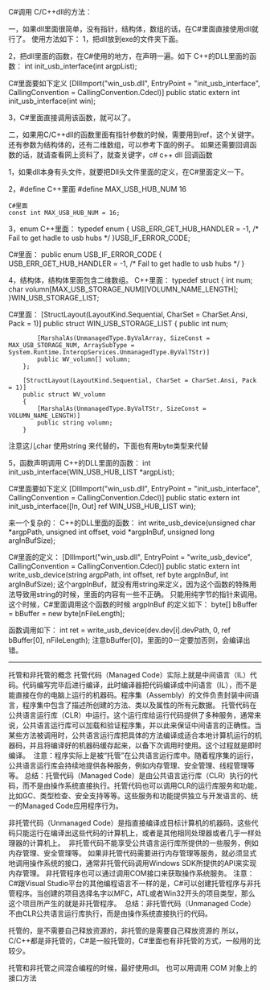 C#调用 C/C++dll的方法：

一，如果dll里面很简单，没有指针，结构体，数组的话，在C#里面直接使用dll就行了。
使用方法如下：
1，把dll放到exe的文件夹下面。

2，把dll里面的函数，在C#使用的地方，在声明一遍。如下
  C++的DLL里面的函数：
	int init_usb_interface(int argpList);

 C#里面要如下定义
	[DllImport("win_usb.dll", EntryPoint = "init_usb_interface", CallingConvention = CallingConvention.Cdecl)]
	public static extern int init_usb_interface(int win);

3，C#里面直接调用该函数，就可以了。



二，如果用C/C++dll的函数里面有指针参数的时候，需要用到ref，这个关键字。
还有参数为结构体的，还有二维数组，可以参考下面的例子。
如果还需要回调函数的话，就请查看网上资料了，就查关键字，c# c++ dll 回调函数


1，如果dll本身有头文件，就要把Dll头文件里面的定义，在C#里面定义一下。

2，#define
  C++里面 
  #define	MAX_USB_HUB_NUM			16
   
    C#里面
    const int MAX_USB_HUB_NUM = 16;

 3，enum
C++里面：
typedef enum
{
	USB_ERR_GET_HUB_HANDLER = -1,		/* Fail to get hadle to usb hubs */
}USB_IF_ERROR_CODE;

C#里面：
public enum USB_IF_ERROR_CODE
        {
            USB_ERR_GET_HUB_HANDLER = -1,       /* Fail to get hadle to usb hubs */
}

4，结构体，结构体里面包含二维数组。
C++里面：
typedef struct
{
	int num;
	char volumn[MAX_USB_STORAGE_NUM][VOLUMN_NAME_LENGTH];
}WIN_USB_STORAGE_LIST;

C#里面：
	[StructLayout(LayoutKind.Sequential, CharSet = CharSet.Ansi, Pack = 1)]
        public struct WIN_USB_STORAGE_LIST
        {
            public int num;

            [MarshalAs(UnmanagedType.ByValArray, SizeConst = MAX_USB_STORAGE_NUM, ArraySubType = System.Runtime.InteropServices.UnmanagedType.ByValTStr)]
            public WV_volumn[] volumn;
        };

        [StructLayout(LayoutKind.Sequential, CharSet = CharSet.Ansi, Pack = 1)]
        public struct WV_volumn
        {
            [MarshalAs(UnmanagedType.ByValTStr, SizeConst = VOLUMN_NAME_LENGTH)]
            public string volumn;
        }

注意这儿char 使用string 来代替的，下面也有用byte类型来代替


5，函数声明调用
C++的DLL里面的函数：
	int init_usb_interface(WIN_USB_HUB_LIST *argpList);

C#里面要如下定义
	[DllImport("win_usb.dll", EntryPoint = "init_usb_interface", CallingConvention = CallingConvention.Cdecl)]
	public static extern int init_usb_interface([In, Out] ref WIN_USB_HUB_LIST win);


来一个复杂的：
C++的DLL里面的函数：
			int write_usb_device(unsigned char *argpPath,
								   unsigned int offset,
								   void *argpInBuf,
								   unsigned long argInBufSize);

C#里面的定义：
	[DllImport("win_usb.dll", EntryPoint = "write_usb_device", CallingConvention = CallingConvention.Cdecl)]
        public static extern int write_usb_device(string argpPath,
                                   int offset,
                                   ref byte argpInBuf,
                                   int argInBufSize);
这个argpInBuf，就没有用string来定义，因为这个函数的特殊用法导致用string的时候，里面的内容有一些不正确。
只能用纯字节的指针来调用。
这个时候，C#里面调用这个函数的时候
    argpInBuf 的定义如下：
   byte[] bBuffer = bBuffer = new byte[nFileLength];

  函数调用如下：
  int ret = write_usb_device(dev.dev[i].devPath, 0, ref bBuffer[0], nFileLength);
  注意bBuffer[0]，里面的0一定要加否则，会编译出错。



-------------------------
托管和非托管的概念
托管代码（Managed Code）实际上就是中间语言（IL）代码。代码编写完毕后进行编译，此时编译器把代码编译成中间语言（IL），而不是能直接在你的电脑上运行的机器码。程序集（Assembly）的文件负责封装中间语言，程序集中包含了描述所创建的方法、类以及属性的所有元数据。
托管代码在公共语言运行库（CLR）中运行。这个运行库给运行代码提供了多种服务，通常来说，公共语言运行库可以加载和验证程序集，并以此来保证中间语言的正确性。当某些方法被调用时，公共语言运行库把具体的方法编译成适合本地计算机运行的机器码，并且将编译好的机器码缓存起来，以备下次调用时使用。这个过程就是即时编译。 
注意：程序实际上是被“托管”在公共语言运行库中。随着程序集的运行，公共语言运行库会持续地提供各种服务，例如内存管理、安全管理、线程管理等等。
总结：托管代码（Managed Code）是由公共语言运行库（CLR）执行的代码，而不是由操作系统直接执行。托管代码也可以调用CLR的运行库服务和功能，比如GC、类型检查、安全支持等等。这些服务和功能提供独立与开发语言的、统一的Managed Code应用程序行为。 

非托管代码（Unmanaged Code）是指直接编译成目标计算机的机器码，这些代码只能运行在编译出这些代码的计算机上，或者是其他相同处理器或者几乎一样处理器的计算机上。
 非托管代码不能享受公共语言运行库所提供的一些服务，例如内存管理、安全管理等。 如果非托管代码需要进行内存管理等服务，就必须显式地调用操作系统的接口，通常非托管代码调用Windows SDK所提供的API来实现内存管理。 非托管程序也可以通过调用COM接口来获取操作系统服务。 注意：C#跟Visual Studio平台的其他编程语言不一样的是，C#可以创建托管程序与非托管程序。当创建的项目选择名字以MFC，ATL或者Win32开头的项目类型，那么这个项目所产生的就是非托管程序。
 总结：非托管代码（Unmanaged Code）不由CLR公共语言运行库执行，而是由操作系统直接执行的代码。


托管的，是不需要自己释放资源的，非托管的是需要自己释放资源的
所以，C/C++都是非托管的，C#是一般托管的，C#里面也有非托管的方式，一般用的比较少。

托管和非托管之间混合编程的时候，最好使用dll。
也可以用调用 COM 对象上的接口方法 
